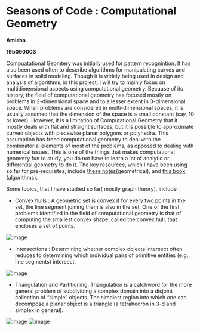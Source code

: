 # Seasons of Code : Computational Geometry

**Amisha**

**19b090003**

Compuatational Geomtery was initially used for pattern recognintion. It has also been used often to describe algorithms for manipulating curves and surfaces in solid modeling. Though it is widely being used in design and analysis of algorithms, in this project, I will try to mainly focus on multidimensional aspects using computational geometry. Because of its history, the field of computational geometry has focused mostly on problems in 2-dimensional space and to a lesser extent in 3-dimensional space. When problems are considered in multi-dimensional spaces, it is usually assumed that the dimension of the space is a small constant (say, 10 or lower). However, it is a limitation of Computational Geometry that it mostly deals with flat and straight surfaces, but it is possible to approximate curved objects with piecewise planar polygons or polyhedra. This assumption has freed computational geometry to deal with the combinatorial elements of most of the problems, as opposed to dealing with numerical issues. This is one of the things that makes computational geometry fun to study, you do not have to learn a lot of analytic or differential geometry to do it.  The key resources, which I have been using so far for pre-requisites, include [these notes](https://www.cs.umd.edu/~mount/754/Lects/754lects.pdf)(geometrical), and [this book](https://archive.org/details/designanalysisof00ahoarich/page/n7/mode/2up) (algorithms). 

Some topics, that I have studied so far( mostly graph theory), include :
- Convex hulls : A geometric set is convex if for every two points in the set, the line segment joining them is also in the set. One of the first problems identified in the field of computational geometry is that of computing the smallest convex shape, called the convex hull, that encloses a set of points.

![image](https://user-images.githubusercontent.com/82266064/114300808-9732b780-9adf-11eb-9773-04459d920655.png)

- Intersections : Determining whether complex objects intersect often reduces to determining which individual pairs of primitive entities (e.g., line segments) intersect.

![image](https://user-images.githubusercontent.com/82266064/114301839-0dd1b400-9ae4-11eb-91b9-a33eac625663.png)

- Triangulation and Partitioning: Triangulation is a catchword for the more general problem of subdividing a complex domain into a disjoint collection of “simple” objects. The simplest region into which one can decompose a planar object is a triangle (a tetrahedron in 3-d and simplex in general).

![image](https://user-images.githubusercontent.com/82266064/114301782-d6fb9e00-9ae3-11eb-94ce-3424313193b0.png)
                                            ![image](https://user-images.githubusercontent.com/82266064/114301894-4c676e80-9ae4-11eb-896f-f8392012f76c.png)

